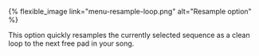 ---
---

{% flexible_image link="menu-resample-loop.png" alt="Resample option" %}

This option quickly resamples the currently selected sequence as a clean loop to the next free pad in your song.
